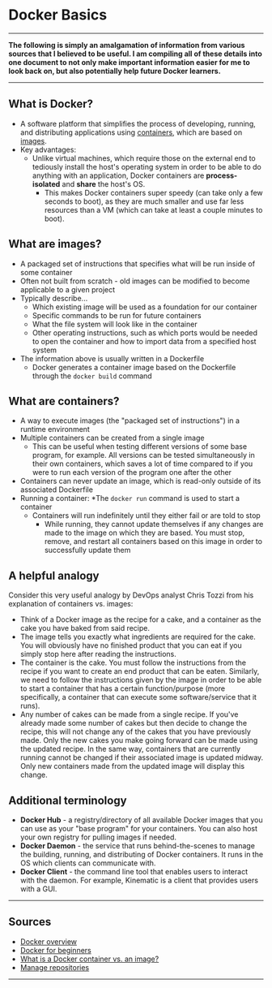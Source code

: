 # Docker Basics

***
**The following is simply an amalgamation of information from various sources that I believed to be useful. I am compiling all of these details into one document to not only make important information easier for me to look back on, but also potentially help future Docker learners.**
***

## What is Docker?

* A software platform that simplifies the process of developing, running, and distributing applications using [containers](#What+are+containers?), which are based on [images](#What+are+images?).
* Key advantages:
     * Unlike virtual machines, which require those on the external end to tediously install the host's operating system in order to be able to do anything with an application, Docker containers are **process-isolated** and **share** the host's OS.
          * This makes Docker containers super speedy (can take only a few seconds to boot), as they are much smaller and use far less resources than a VM (which can take at least a couple minutes to boot).

## What are images?

* A packaged set of instructions that specifies what will be run inside of some container
* Often not built from scratch - old images can be modified to become applicable to a given project 
* Typically describe...
     * Which existing image will be used as a foundation for our container
     * Specific commands to be run for future containers
     * What the file system will look like in the container
     * Other operating instructions, such as which ports would be needed to open the container and how to import data from a specified host system
* The information above is usually written in a Dockerfile
     * Docker generates a container image based on the Dockerfile through the `docker build` command

## What are containers?

* A way to execute images (the "packaged set of instructions") in a runtime environment
* Multiple containers can be created from a single image
     * This can be useful when testing different versions of some base program, for example. All versions can be tested simultaneously in their own containers, which saves a lot of time compared to if you were to run each version of the program one after the other 
* Containers can never update an image, which is read-only outside of its associated Dockerfile
* Running a container:
     *The `docker run` command is used to start a container
     * Containers will run indefinitely until they either fail or are told to stop
          * While running, they cannot update themselves if any changes are made to the image on which they are based. You must stop, remove, and restart all containers based on this image in order to successfully update them

## A helpful analogy

Consider this very useful analogy by DevOps analyst Chris Tozzi from his explanation of containers vs. images:

* Think of a Docker image as the recipe for a cake, and a container as the cake you have baked from said recipe.
* The image tells you exactly what ingredients are required for the cake. You will obviously have no finished product that you can eat if you simply stop here after reading the instructions.
* The container is the cake. You must follow the instructions from the recipe if you want to create an end product that can be eaten. Similarly, we need to follow the instructions given by the image in order to be able to start a container that has a certain function/purpose (more specifically, a container that can execute some software/service that it runs).
* Any number of cakes can be made from a single recipe. If you've already made some number of cakes but then decide to change the recipe, this will not change any of the cakes that you have previously made. Only the new cakes you make going forward can be made using the updated recipe. In the same way, containers that are currently running cannot be changed if their associated image is updated midway. Only new containers made from the updated image will display this change.

## Additional terminology

* **Docker Hub** - a registry/directory of all available Docker images that you can use as your "base program" for your containers. You can also host your own registry for pulling images if needed.
* **Docker Daemon** - the service that runs behind-the-scenes to manage the building, running, and distributing of Docker containers. It runs in the OS which clients can communicate with.
* **Docker Client** - the command line tool that enables users to interact with the daemon. For example, Kinematic is a client that provides users with a GUI.


***
## Sources
* [Docker overview](https://docs.docker.com/get-started/overview/)
* [Docker for beginners](https://docker-curriculum.com/)
* [What is a Docker container vs. an image?](https://www.techtarget.com/searchitoperations/answer/What-is-a-Docker-container-vs-an-image)
* [Manage repositories](https://docs.docker.com/docker-hub/repos/)
***
